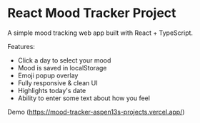 # React Mood Tracker Project

A simple mood tracking web app built with React + TypeScript.

Features:

- Click a day to select your mood
- Mood is saved in localStorage
- Emoji popup overlay
- Fully responsive & clean UI
- Highlights today's date
- Ability to enter some text about how you feel

Demo (https://mood-tracker-aspen13s-projects.vercel.app/)
